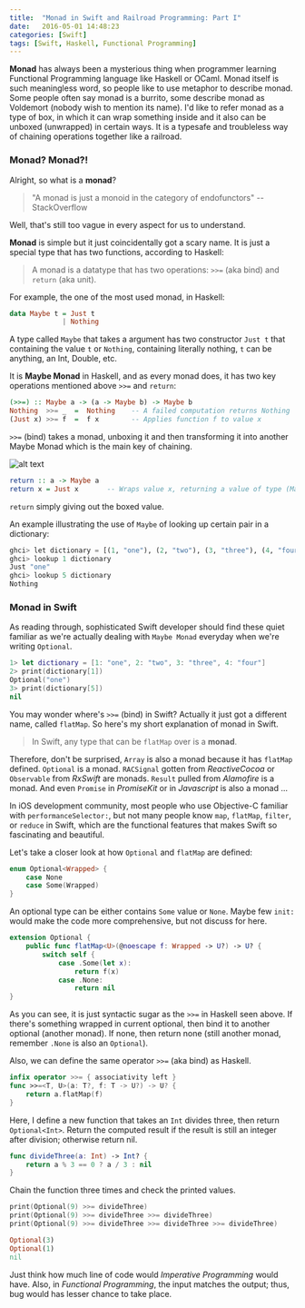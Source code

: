 ```yaml
---
title:  "Monad in Swift and Railroad Programming: Part I"
date:   2016-05-01 14:48:23
categories: [Swift]
tags: [Swift, Haskell, Functional Programming]
---
```

**Monad** has always been a mysterious thing when programmer learning Functional Programming language like Haskell or OCaml. Monad itself is such meaningless word, so people like to use metaphor to describe monad. Some people often say monad is a burrito, some describe monad as Voldemort (nobody wish to mention its name). I'd like to refer monad as a type of box, in which it can wrap something inside and it also can be unboxed (unwrapped) in certain ways. It is a typesafe and troubleless way of chaining operations together like a railroad.

### Monad? Monad?!
Alright, so what is a **monad**?

> "A monad is just a monoid in the category of endofunctors" --StackOverflow

Well, that's still too vague in every aspect for us to understand.

**Monad** is simple but it just coincidentally got a scary name. It is just a special type that has two functions, according to Haskell:

> A monad is a datatype that has two operations: `>>=` (aka bind) and `return` (aka unit).

For example, the one of the most used monad, in Haskell:

```haskell
data Maybe t = Just t
             | Nothing
```
A type called `Maybe` that takes a argument has two constructor `Just t` that containing the value `t` or `Nothing`, containing literally nothing, `t` can be anything, an Int, Double, etc.

It is **Maybe Monad** in Haskell, and as every monad does, it has two key operations mentioned above `>>=` and `return`:

```haskell
(>>=) :: Maybe a -> (a -> Maybe b) -> Maybe b
Nothing  >>= _  =  Nothing    -- A failed computation returns Nothing
(Just x) >>= f  =  f x        -- Applies function f to value x
```
`>>=` (bind) takes a monad, unboxing it and then transforming it into another Maybe Monad which is the main key of chaining.

![alt text][monad_bind_img]

```haskell
return :: a -> Maybe a
return x = Just x       -- Wraps value x, returning a value of type (Maybe a)
```
`return` simply giving out the boxed value.

An example illustrating the use of `Maybe` of looking up certain pair in a dictionary:

```python
ghci> let dictionary = [(1, "one"), (2, "two"), (3, "three"), (4, "four")]
ghci> lookup 1 dictionary
Just "one"
ghci> lookup 5 dictionary
Nothing
```

### Monad in Swift

As reading through, sophisticated Swift developer should find these quiet familiar as we're actually dealing with `Maybe Monad` everyday when we're writing `Optional`.

```swift
1> let dictionary = [1: "one", 2: "two", 3: "three", 4: "four"]
2> print(dictionary[1])
Optional("one")
3> print(dictionary[5])
nil
```

You may wonder where's `>>=` (bind) in Swift? Actually it just got a different name, called `flatMap`. So here's my short explanation of monad in Swift.

> In Swift, any type that can be `flatMap` over is a **monad**.

Therefore, don't be surprised, `Array` is also a monad because it has `flatMap` defined. `Optional` is a monad. `RACSignal` gotten from *ReactiveCocoa* or `Observable` from *RxSwift* are monads. `Result` pulled from *Alamofire* is a monad. And even `Promise` in *PromiseKit* or in *Javascript* is also a monad ...

In iOS development community, most people who use Objective-C familiar with `performanceSelector:`, but not many people know `map`, `flatMap`, `filter`, or `reduce` in Swift, which are the functional features that makes Swift so fascinating and beautiful.

Let's take a closer look at how `Optional` and `flatMap` are defined:

```swift
enum Optional<Wrapped> {
    case None
    case Some(Wrapped)
}
```
An optional type can be either contains `Some` value or `None`. Maybe few `init:` would make the code more comprehensive, but not discuss for here.

```swift
extension Optional {
    public func flatMap<U>(@noescape f: Wrapped -> U?) -> U? {
        switch self {
            case .Some(let x):
                return f(x)
            case .None:
                return nil
}
```
As you can see, it is just syntactic sugar as the `>>=` in Haskell seen above. If there's something wrapped in current optional, then bind it to another optional (another monad). If none, then return none (still another monad, remember `.None` is also an `Optional`).

Also, we can define the same operator `>>=` (aka bind) as Haskell.

```swift
infix operator >>= { associativity left }
func >>=<T, U>(a: T?, f: T -> U?) -> U? {
    return a.flatMap(f)
}
```
Here, I define a new function that takes an `Int` divides three, then return `Optional<Int>`. Return the computed result if the result is still an integer after division; otherwise return nil.

```swift
func divideThree(a: Int) -> Int? {
    return a % 3 == 0 ? a / 3 : nil
}
```

Chain the function three times and check the printed values.

```swift
print(Optional(9) >>= divideThree)
print(Optional(9) >>= divideThree >>= divideThree)
print(Optional(9) >>= divideThree >>= divideThree >>= divideThree)
```

```ruby
Optional(3)
Optional(1)
nil
```

Just think how much line of code would *Imperative Programming* would have. Also, in *Functional Programming*, the input matches the output; thus, bug would has lesser chance to take place.


[monad_bind_img]: https://www.uraimo.com/imgs/bind.png
